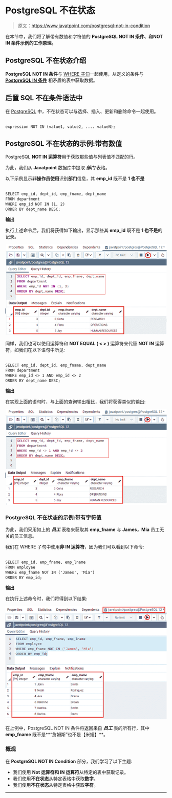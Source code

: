 # PostgreSQL 不在状态

> 原文：<https://www.javatpoint.com/postgresql-not-in-condition>

在本节中，我们将了解带有数值和字符值的 **PostgreSQL NOT IN 条件、**和**NOT IN 条件示例的工作原理。**

## PostgreSQL 不在状态介绍

**PostgreSQL NOT IN 条件**与 [WHERE 子句](https://www.javatpoint.com/postgresql-where-clause)一起使用，从定义的条件与 [**PostgreSQL IN 条件**](https://www.javatpoint.com/postgresql-in-condition) 相矛盾的表中获取数据。

## 后置 SQL 不在条件语法中

在 [PostgreSQL](https://www.javatpoint.com/postgresql-tutorial) 中，不在状态可以与选择、插入、更新和删除命令一起使用。

```

expression NOT IN (value1, value2, .... valueN);  

```

## PostgreSQL 不在状态的示例:带有数值

PostgreSQL **NOT IN 运算符**用于获取那些值与列表值不匹配的行。

为此，我们从 **Javatpoint** 数据库中提取 ***部门*** 表格。

以下示例显示**非操作员使用**识别**部门**信息，其 **emp_id** 既不是 **1 也不是**

```

SELECT emp_id, dept_id, emp_fname, dept_name
FROM department
WHERE emp_id NOT IN (1, 2)
ORDER BY dept_name DESC;

```

**输出**

执行上述命令后，我们将获得如下输出，显示那些其 **emp_id** 既不是 **1 也不是**的记录。

![PostgreSQL NOT IN Condition](img/2e9bcdc12cc497b20e1ea7a872dabbb1.png)

同样，我们也可以使用运算符和 **NOT EQUAL ( < > )** 运算符来代替 **NOT IN** 运算符，如我们在以下语句中所见:

```

SELECT emp_id, dept_id, emp_fname, dept_name
FROM department
WHERE emp_id <> 1 AND emp_id <> 2
ORDER BY dept_name DESC;

```

**输出**

在实现上面的语句时，与上面的查询输出相比，我们将获得类似的输出:

![PostgreSQL NOT IN Condition](img/cdec507d047cf77d6f3cf12cba3b8473.png)

### PostgreSQL 不在状态的示例:带有字符值

为此，我们采用如上的 ***员工*** 表格来获取其 **emp_fname** 与 **James，Mia** 员工无关的员工信息。

我们在 WHERE 子句中使用**非 IN 运算符**，因为我们可以看到以下命令:

```

SELECT emp_id, emp_fname, emp_lname
FROM employee
WHERE emp_fname NOT IN ('James', 'Mia')
ORDER BY emp_id;

```

**输出**

在执行上述命令时，我们将得到以下结果:

![PostgreSQL NOT IN Condition](img/9a6a7690c67e8437ed7cecf616a86f0d.png)

在上例中，PostgreSQL NOT IN 条件将返回来自 ***员工*** 表的所有行，其中 **emp_fname** 既不是**“詹姆斯”也不是【米娅】**。

### 概观

在 **PostgreSQL NOT IN Condition** 部分，我们学习了以下主题:

*   我们使用 **Not 运算符和 IN 运算符**从特定的表中获取记录。
*   我们使用**不在状态**从特定表格中获取**数字**。
*   我们使用**不在状态**从特定表格中获取**字符**。

* * *